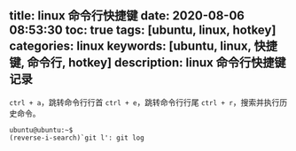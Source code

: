 title: linux 命令行快捷键
date: 2020-08-06 08:53:30
toc: true
tags: [ubuntu, linux, hotkey]
categories: linux
keywords: [ubuntu, linux, 快捷键, 命令行, hotkey]
description: linux 命令行快捷键记录
---

`ctrl + a`，跳转命令行行首
`ctrl + e`，跳转命令行行尾
`ctrl + r`，搜索并执行历史命令。
```
ubuntu@ubuntu:~$ 
(reverse-i-search)`git l': git log
```
